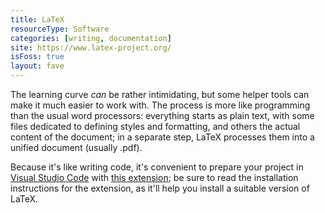 ```yaml
---
title: LaTeX
resourceType: Software
categories: [writing, documentation]
site: https://www.latex-project.org/
isFoss: true
layout: fave
---
```


The learning curve *can* be rather intimidating, but some helper tools can make it much easier to work with. The process is more like programming than the usual word processors: everything starts as plain text, with some files dedicated to defining styles and formatting, and others the actual content of the document; in a separate step, LaTeX processes them into a unified document (usually .pdf). 

Because it's like writing code, it's convenient to prepare your project in [Visual Studio Code](/faves/vscode.html) with [this extension](https://marketplace.visualstudio.com/items?itemName=James-Yu.latex-workshop); be sure to read the installation instructions for the extension, as it'll help you install a suitable version of LaTeX.